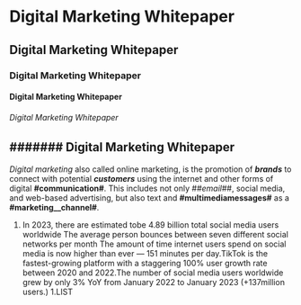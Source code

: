 # Digital Marketing Whitepaper
## Digital Marketing Whitepaper
### Digital Marketing Whitepaper
#### Digital Marketing Whitepaper
###### Digital Marketing Whitepaper
####### Digital Marketing Whitepaper
--------------------------------------------------------------------------------------------------------------------
_Digital marketing_ also called online marketing, is the promotion of ***brands*** to connect with potential ___customers___ using the internet and other forms of digital __#communication#__. This includes not only ##_email_##, social media, and web-based advertising, but also text and __#multimediamessages#__ as a __#marketing__channel#__.

1. In 2023, there are estimated tobe 4.89 billion total social media users worldwide The average person bounces between seven different social networks per month The amount of time internet users spend on social media is now higher than ever — 151 minutes per day.TikTok is the fastest-growing platform with a staggering 100% user growth rate between 2020 and 2022.The number of social media users worldwide grew by only 3% YoY from January 2022 to January 2023 (+137million users.)
1.LIST
